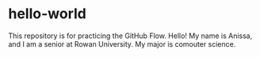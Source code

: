 # hello-world
This repository is for practicing the GitHub Flow.
Hello!
My name is Anissa, and I am a senior at Rowan University. My major is comouter science.
